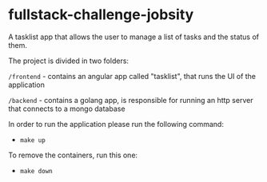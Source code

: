 # fullstack-challenge-jobsity
A tasklist app that allows the user to manage a list of tasks and the status of them.

The project is divided in two folders:

`/frontend` - contains an angular app called "tasklist", that runs the UI of the application

`/backend` - contains a golang app, is responsible for running an http server that connects to a mongo database

In order to run the application please run the following command:

- `make up`

To remove the containers, run this one:

- `make down`